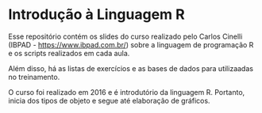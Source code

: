 # Introdução à Linguagem R

Esse repositório contém os slides do curso realizado pelo Carlos Cinelli (IBPAD - https://www.ibpad.com.br/) sobre a linguagem de programação R e os scripts realizados em cada aula. 

Além disso, há as listas de exercícios e as bases de dados para utilizaadas no treinamento. 

O curso foi realizado em 2016 e é introdutório da linguagem R. Portanto, inicia dos tipos de objeto e segue até elaboração de gráficos. 


